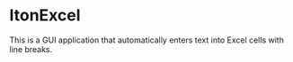 # ItonExcel
This is a GUI application that automatically enters text into Excel cells with line breaks.
